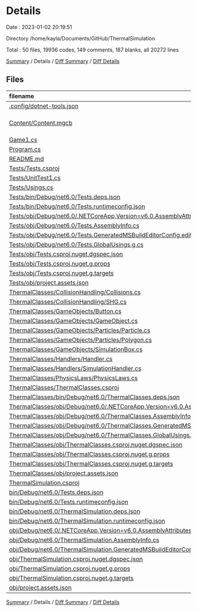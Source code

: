 # Details

Date : 2023-01-02 20:19:51

Directory /home/kayla/Documents/GitHub/ThermalSimulation

Total : 50 files,  19936 codes, 149 comments, 187 blanks, all 20272 lines

[Summary](results.md) / Details / [Diff Summary](diff.md) / [Diff Details](diff-details.md)

## Files
| filename | language | code | comment | blank | total |
| :--- | :--- | ---: | ---: | ---: | ---: |
| [.config/dotnet-tools.json](/.config/dotnet-tools.json) | JSON | 36 | 0 | 0 | 36 |
| [Content/Content.mgcb](/Content/Content.mgcb) | MonoGame Content Builder | 61 | 9 | 13 | 83 |
| [Game1.cs](/Game1.cs) | C# | 96 | 11 | 22 | 129 |
| [Program.cs](/Program.cs) | C# | 2 | 0 | 2 | 4 |
| [README.md](/README.md) | Markdown | 2 | 0 | 2 | 4 |
| [Tests/Tests.csproj](/Tests/Tests.csproj) | XML | 21 | 0 | 5 | 26 |
| [Tests/UnitTest1.cs](/Tests/UnitTest1.cs) | C# | 12 | 11 | 3 | 26 |
| [Tests/Usings.cs](/Tests/Usings.cs) | C# | 0 | 0 | 1 | 1 |
| [Tests/bin/Debug/net6.0/Tests.deps.json](/Tests/bin/Debug/net6.0/Tests.deps.json) | JSON | 1,825 | 0 | 0 | 1,825 |
| [Tests/bin/Debug/net6.0/Tests.runtimeconfig.json](/Tests/bin/Debug/net6.0/Tests.runtimeconfig.json) | JSON | 9 | 0 | 0 | 9 |
| [Tests/obj/Debug/net6.0/.NETCoreApp,Version=v6.0.AssemblyAttributes.cs](/Tests/obj/Debug/net6.0/.NETCoreApp,Version=v6.0.AssemblyAttributes.cs) | C# | 2 | 1 | 1 | 4 |
| [Tests/obj/Debug/net6.0/Tests.AssemblyInfo.cs](/Tests/obj/Debug/net6.0/Tests.AssemblyInfo.cs) | C# | 9 | 9 | 5 | 23 |
| [Tests/obj/Debug/net6.0/Tests.GeneratedMSBuildEditorConfig.editorconfig](/Tests/obj/Debug/net6.0/Tests.GeneratedMSBuildEditorConfig.editorconfig) | Properties | 10 | 0 | 1 | 11 |
| [Tests/obj/Debug/net6.0/Tests.GlobalUsings.g.cs](/Tests/obj/Debug/net6.0/Tests.GlobalUsings.g.cs) | C# | 7 | 1 | 1 | 9 |
| [Tests/obj/Tests.csproj.nuget.dgspec.json](/Tests/obj/Tests.csproj.nuget.dgspec.json) | JSON | 150 | 0 | 0 | 150 |
| [Tests/obj/Tests.csproj.nuget.g.props](/Tests/obj/Tests.csproj.nuget.g.props) | XML | 26 | 0 | 0 | 26 |
| [Tests/obj/Tests.csproj.nuget.g.targets](/Tests/obj/Tests.csproj.nuget.g.targets) | XML | 9 | 0 | 0 | 9 |
| [Tests/obj/project.assets.json](/Tests/obj/project.assets.json) | JSON | 6,301 | 0 | 0 | 6,301 |
| [ThermalClasses/CollisionHandling/Collisions.cs](/ThermalClasses/CollisionHandling/Collisions.cs) | C# | 87 | 34 | 11 | 132 |
| [ThermalClasses/CollisionHandling/SHG.cs](/ThermalClasses/CollisionHandling/SHG.cs) | C# | 93 | 12 | 12 | 117 |
| [ThermalClasses/GameObjects/Button.cs](/ThermalClasses/GameObjects/Button.cs) | C# | 69 | 2 | 14 | 85 |
| [ThermalClasses/GameObjects/GameObject.cs](/ThermalClasses/GameObjects/GameObject.cs) | C# | 81 | 4 | 12 | 97 |
| [ThermalClasses/GameObjects/Particles/Particle.cs](/ThermalClasses/GameObjects/Particles/Particle.cs) | C# | 46 | 5 | 7 | 58 |
| [ThermalClasses/GameObjects/Particles/Polygon.cs](/ThermalClasses/GameObjects/Particles/Polygon.cs) | C# | 87 | 7 | 11 | 105 |
| [ThermalClasses/GameObjects/SimulationBox.cs](/ThermalClasses/GameObjects/SimulationBox.cs) | C# | 51 | 4 | 6 | 61 |
| [ThermalClasses/Handlers/Handler.cs](/ThermalClasses/Handlers/Handler.cs) | C# | 22 | 0 | 3 | 25 |
| [ThermalClasses/Handlers/SimulationHandler.cs](/ThermalClasses/Handlers/SimulationHandler.cs) | C# | 242 | 18 | 36 | 296 |
| [ThermalClasses/PhysicsLaws/PhysicsLaws.cs](/ThermalClasses/PhysicsLaws/PhysicsLaws.cs) | C# | 9 | 0 | 2 | 11 |
| [ThermalClasses/ThermalClasses.csproj](/ThermalClasses/ThermalClasses.csproj) | XML | 11 | 0 | 2 | 13 |
| [ThermalClasses/bin/Debug/net6.0/ThermalClasses.deps.json](/ThermalClasses/bin/Debug/net6.0/ThermalClasses.deps.json) | JSON | 92 | 0 | 0 | 92 |
| [ThermalClasses/obj/Debug/net6.0/.NETCoreApp,Version=v6.0.AssemblyAttributes.cs](/ThermalClasses/obj/Debug/net6.0/.NETCoreApp,Version=v6.0.AssemblyAttributes.cs) | C# | 3 | 1 | 1 | 5 |
| [ThermalClasses/obj/Debug/net6.0/ThermalClasses.AssemblyInfo.cs](/ThermalClasses/obj/Debug/net6.0/ThermalClasses.AssemblyInfo.cs) | C# | 2 | 9 | 5 | 16 |
| [ThermalClasses/obj/Debug/net6.0/ThermalClasses.GeneratedMSBuildEditorConfig.editorconfig](/ThermalClasses/obj/Debug/net6.0/ThermalClasses.GeneratedMSBuildEditorConfig.editorconfig) | Properties | 10 | 0 | 1 | 11 |
| [ThermalClasses/obj/Debug/net6.0/ThermalClasses.GlobalUsings.g.cs](/ThermalClasses/obj/Debug/net6.0/ThermalClasses.GlobalUsings.g.cs) | C# | 7 | 1 | 1 | 9 |
| [ThermalClasses/obj/ThermalClasses.csproj.nuget.dgspec.json](/ThermalClasses/obj/ThermalClasses.csproj.nuget.dgspec.json) | JSON | 71 | 0 | 0 | 71 |
| [ThermalClasses/obj/ThermalClasses.csproj.nuget.g.props](/ThermalClasses/obj/ThermalClasses.csproj.nuget.g.props) | XML | 18 | 0 | 0 | 18 |
| [ThermalClasses/obj/ThermalClasses.csproj.nuget.g.targets](/ThermalClasses/obj/ThermalClasses.csproj.nuget.g.targets) | XML | 7 | 0 | 0 | 7 |
| [ThermalClasses/obj/project.assets.json](/ThermalClasses/obj/project.assets.json) | JSON | 170 | 0 | 0 | 170 |
| [ThermalSimulation.csproj](/ThermalSimulation.csproj) | XML | 33 | 0 | 0 | 33 |
| [bin/Debug/net6.0/Tests.deps.json](/bin/Debug/net6.0/Tests.deps.json) | JSON | 1,825 | 0 | 0 | 1,825 |
| [bin/Debug/net6.0/Tests.runtimeconfig.json](/bin/Debug/net6.0/Tests.runtimeconfig.json) | JSON | 9 | 0 | 0 | 9 |
| [bin/Debug/net6.0/ThermalSimulation.deps.json](/bin/Debug/net6.0/ThermalSimulation.deps.json) | JSON | 1,823 | 0 | 0 | 1,823 |
| [bin/Debug/net6.0/ThermalSimulation.runtimeconfig.json](/bin/Debug/net6.0/ThermalSimulation.runtimeconfig.json) | JSON | 13 | 0 | 0 | 13 |
| [obj/Debug/net6.0/.NETCoreApp,Version=v6.0.AssemblyAttributes.cs](/obj/Debug/net6.0/.NETCoreApp,Version=v6.0.AssemblyAttributes.cs) | C# | 2 | 1 | 1 | 4 |
| [obj/Debug/net6.0/ThermalSimulation.AssemblyInfo.cs](/obj/Debug/net6.0/ThermalSimulation.AssemblyInfo.cs) | C# | 2 | 9 | 5 | 16 |
| [obj/Debug/net6.0/ThermalSimulation.GeneratedMSBuildEditorConfig.editorconfig](/obj/Debug/net6.0/ThermalSimulation.GeneratedMSBuildEditorConfig.editorconfig) | Properties | 10 | 0 | 1 | 11 |
| [obj/ThermalSimulation.csproj.nuget.dgspec.json](/obj/ThermalSimulation.csproj.nuget.dgspec.json) | JSON | 220 | 0 | 0 | 220 |
| [obj/ThermalSimulation.csproj.nuget.g.props](/obj/ThermalSimulation.csproj.nuget.g.props) | XML | 22 | 0 | 0 | 22 |
| [obj/ThermalSimulation.csproj.nuget.g.targets](/obj/ThermalSimulation.csproj.nuget.g.targets) | XML | 7 | 0 | 0 | 7 |
| [obj/project.assets.json](/obj/project.assets.json) | JSON | 6,214 | 0 | 0 | 6,214 |

[Summary](results.md) / Details / [Diff Summary](diff.md) / [Diff Details](diff-details.md)